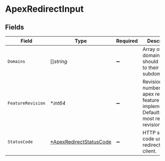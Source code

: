 # ApexRedirectInput


## Fields

| Field                                                                                              | Type                                                                                               | Required                                                                                           | Description                                                                                        |
| -------------------------------------------------------------------------------------------------- | -------------------------------------------------------------------------------------------------- | -------------------------------------------------------------------------------------------------- | -------------------------------------------------------------------------------------------------- |
| `Domains`                                                                                          | []*string*                                                                                         | :heavy_minus_sign:                                                                                 | Array of apex domains that should redirect to their WWW subdomain.                                 |
| `FeatureRevision`                                                                                  | **int64*                                                                                           | :heavy_minus_sign:                                                                                 | Revision number of the apex redirect feature implementation. Defaults to the most recent revision. |
| `StatusCode`                                                                                       | [*ApexRedirectStatusCode](../../models/shared/apexredirectstatuscode.md)                           | :heavy_minus_sign:                                                                                 | HTTP status code used to redirect the client.                                                      |